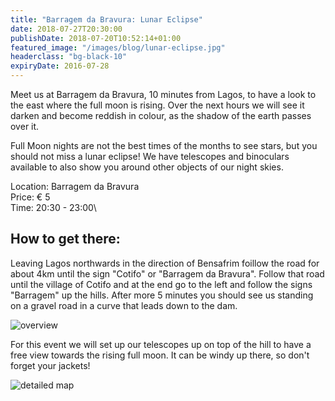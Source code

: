 ```yaml
---
title: "Barragem da Bravura: Lunar Eclipse"
date: 2018-07-27T20:30:00
publishDate: 2018-07-20T10:52:14+01:00
featured_image: "/images/blog/lunar-eclipse.jpg"
headerclass: "bg-black-10"
expiryDate: 2016-07-28
---
```


Meet us at Barragem da Bravura, 10 minutes from Lagos, to have a look to the east where the full moon is rising.
Over the next hours we will see it darken and become reddish in colour, as the shadow of the earth passes over it.

<!--more-->

Full Moon nights are not the best times of the months to see stars, but you should not miss a lunar eclipse!
We have telescopes and binoculars available to also show you around other objects of our night skies.

Location: Barragem da Bravura\
Price: &euro; 5\
Time: 20:30 - 23:00\

## How to get there:

Leaving Lagos northwards in the direction of Bensafrim foillow the road for about 4km until the sign "Cotifo" or "Barragem da Bravura".
Follow that road until the village of Cotifo and at the end go to the left and follow the signs "Barragem" up the hills.
After more 5 minutes you should see us standing on a gravel road in a curve that leads down to the dam.

![overview](../../images/blog/bravura1.png)

For this event we will set up our telescopes up on top of the hill to have a free view towards the rising full moon. It can be windy up there, so don't forget your jackets!

![detailed map](../../images/blog/bravura2.png)
